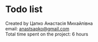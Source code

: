 # Todo list
Created by Цапко Анастасія Михайлівна<br>
email: anastsapko@gmail.com<br>
Total time spent on the project: 6 hours
